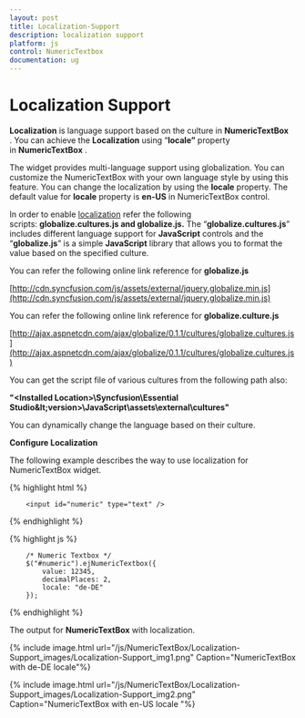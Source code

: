 ```yaml
---
layout: post
title: Localization-Support
description: localization support
platform: js
control: NumericTextbox
documentation: ug
---
```


# Localization Support

**Localization** is language support based on the culture in **NumericTextBox** . You can achieve the **Localization** using “**locale”** property in **NumericTextBox** . 

The widget provides multi-language support using globalization. You can customize the NumericTextBox with your own language style by using this feature. You can change the localization by using the **locale** property. The default value for **locale** property is **en-US** in NumericTextBox control.

In order to enable [localization](http://help.syncfusion.com/ug/js/default.htm) refer the following scripts: **globalize.cultures.js and globalize.js.** The “**globalize.cultures.js**” includes different language support for **JavaScript** controls and the “**globalize.js**” is a simple **JavaScript** library that allows you to format the value based on the specified culture.

You can refer the following online link reference for **globalize.js**

[http://cdn.syncfusion.com/js/assets/external/jquery.globalize.min.js](http://cdn.syncfusion.com/js/assets/external/jquery.globalize.min.js)

You can refer the following online link reference for **globalize.culture.js**

[http://ajax.aspnetcdn.com/ajax/globalize/0.1.1/cultures/globalize.cultures.js](http://ajax.aspnetcdn.com/ajax/globalize/0.1.1/cultures/globalize.cultures.js)

You can get the script file of various cultures from the following path also:

**"&lt;Installed Location&gt;\Syncfusion\Essential Studio\&lt;version&gt;\JavaScript\assets\external\cultures"**

You can dynamically change the language based on their culture.

**Configure Localization**

The following example describes the way to use localization for NumericTextBox widget.

{% highlight html %}

        <input id="numeric" type="text" />
{% endhighlight %}

{% highlight js %}

        /* Numeric Textbox */
        $("#numeric").ejNumericTextbox({
            value: 12345,
            decimalPlaces: 2,
            locale: "de-DE"
        });

{% endhighlight %}







The output for **NumericTextBox** with localization.



{% include image.html url="/js/NumericTextBox/Localization-Support_images/Localization-Support_img1.png" Caption="NumericTextBox with de-DE locale"%}



{% include image.html url="/js/NumericTextBox/Localization-Support_images/Localization-Support_img2.png" Caption="NumericTextBox with en-US locale				"%}

